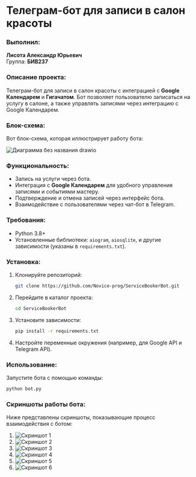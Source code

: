 # Телеграм-бот для записи в салон красоты

### Выполнил:
**Лисота Александр Юрьевич**  
Группа: **БИВ237**

### Описание проекта:
Телеграм-бот для записи в салон красоты с интеграцией с **Google Календарем** и **Гигачатом**. Бот позволяет пользователю записаться на услугу в салоне, а также управлять записями через интеграцию с Google Календарем.

### Блок-схема:
Вот блок-схема, которая иллюстрирует работу бота:

![Диаграмма без названия drawio](https://github.com/user-attachments/assets/4d08f810-02fa-4cb0-9093-015b333e27d7)

### Функциональность:
- Запись на услуги через бота.
- Интеграция с **Google Календарем** для удобного управления записями и событиями мастеру.
- Подтверждение и отмена записей через интерфейс бота.
- Взаимодействие с пользователями через чат-бот в Telegram.

### Требования:
- Python 3.8+
- Установленные библиотеки: `aiogram`, `aiosqlite`, и другие зависимости (указаны в `requirements.txt`).

### Установка:
1. Клонируйте репозиторий:
    ```bash
    git clone https://github.com/Novice-prog/ServiceBookerBot.git
    ```
2. Перейдите в каталог проекта:
    ```bash
    cd ServiceBookerBot
    ```
3. Установите зависимости:
    ```bash
    pip install -r requirements.txt
    ```
4. Настройте переменные окружения (например, для Google API и Telegram API).

### Использование:
Запустите бота с помощью команды:
```bash
python bot.py
```
### Скриншоты работы бота:
Ниже представлены скриншоты, показывающие процесс взаимодействия с ботом:

1. ![Скриншот 1](https://github.com/user-attachments/assets/d0c0544f-e987-41dd-ac2a-5af6824ec6ed)
2. ![Скриншот 2](https://github.com/user-attachments/assets/c0bf3771-7d4e-462a-82b9-70154deeb36d)
3. ![Скриншот 3](https://github.com/user-attachments/assets/49d7a876-cd7a-4c4f-b518-88622e9b6183)
4. ![Скриншот 4](https://github.com/user-attachments/assets/e5b119dd-41ce-4371-ba0c-5c8524700abf)
5. ![Скриншот 5](https://github.com/user-attachments/assets/842bb597-ea5e-43f5-b1b8-79b3435b63c1)
6. ![Скриншот 6](https://github.com/user-attachments/assets/11620313-b3b8-4e28-b289-dd1b8dc0fb33)








